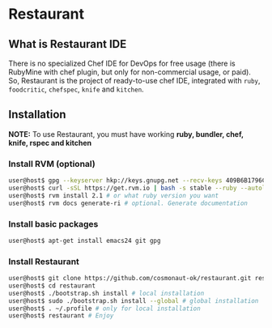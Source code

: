 # Restaurant

## What is Restaurant IDE

There is no specialized Chef IDE for DevOps for free usage (there is RubyMine with chef plugin, but only for non-commercial usage, or paid). So, Restaurant is the project of ready-to-use chef IDE, integrated with ``ruby``, ``foodcritic``, ``chefspec``, ``knife`` and ``kitchen``.

## Installation

**NOTE:** To use Restaurant, you must have working **ruby, bundler, chef, knife, rspec and kitchen**

### Install RVM (optional)
```bash
user@host$ gpg --keyserver hkp://keys.gnupg.net --recv-keys 409B6B1796C275462A1703113804BB82D39DC0E3
user@host$ curl -sSL https://get.rvm.io | bash -s stable --ruby --autolibs=bundler
user@host$ rvm install 2.1 # or what ruby version you want
user@host$ rvm docs generate-ri # optional. Generate documentation
```

### Install basic packages
```bash
user@host$ apt-get install emacs24 git gpg
```

### Install Restaurant
```bash
user@host$ git clone https://github.com/cosmonaut-ok/restaurant.git restaurant
user@host$ cd restaurant
user@host$ ./bootstrap.sh install # local installation
user@host$ sudo ./bootstrap.sh install --global # global installation
user@host$ . ~/.profile # only for local installation
user@host$ restaurant # Enjoy
```
